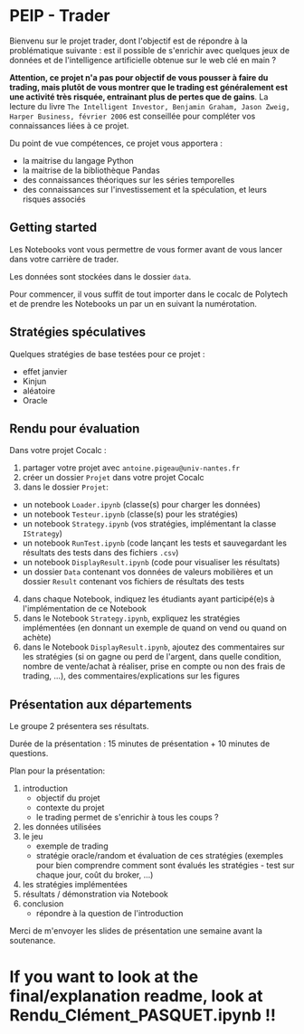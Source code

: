 # PEIP - Trader

Bienvenu sur le projet trader, dont l'objectif est de répondre à la problématique
suivante : est il possible de s'enrichir avec quelques jeux de données et de l'intelligence artificielle
obtenue sur le web clé en main ?

**Attention, ce projet n'a pas pour objectif de vous pousser à faire du trading, mais plutôt de vous montrer que le trading est généralement est une activité très risquée, entrainant plus de pertes que de gains**. La lecture du livre `The Intelligent Investor, Benjamin Graham, Jason Zweig, Harper Business, février 2006` est conseillée pour compléter vos connaissances liées à ce projet.

Du point de vue compétences, ce projet vous apportera :
- la maitrise du langage Python
- la maitrise de la bibliothèque Pandas
- des connaissances théoriques sur les séries temporelles
- des connaissances sur l'investissement et la spéculation, et leurs risques associés

## Getting started

Les Notebooks vont vous permettre de vous former avant de vous lancer dans votre carrière de trader.

Les données sont stockées dans le dossier `data`.

Pour commencer, il vous suffit de tout importer dans le cocalc de Polytech et de prendre les Notebooks un par un en suivant la numérotation.

## Stratégies spéculatives

Quelques stratégies de base testées pour ce projet :
- effet janvier
- Kinjun
- aléatoire
- Oracle

## Rendu pour évaluation

Dans votre projet Cocalc :
1. partager votre projet avec `antoine.pigeau@univ-nantes.fr`
2. créer un dossier `Projet` dans votre projet Cocalc
3. dans le dossier `Projet`:
  - un notebook `Loader.ipynb` (classe(s) pour charger les données)
  - un notebook `Testeur.ipynb` (classe(s) pour les stratégies)
  - un notebook `Strategy.ipynb` (vos stratégies, implémentant la classe `IStrategy`)
  - un notebook `RunTest.ipynb` (code lançant les tests et sauvegardant les résultats des tests dans des fichiers `.csv`)
  - un notebook `DisplayResult.ipynb` (code pour visualiser les résultats)
  - un dossier `Data` contenant vos données de valeurs mobilières
  et un dossier `Result` contenant vos fichiers de résultats des tests
4. dans chaque Notebook, indiquez les étudiants ayant participé(e)s à l'implémentation de ce Notebook
5. dans le Notebook `Strategy.ipynb`, expliquez les stratégies implémentées (en donnant un exemple de quand on vend ou quand on achète)
6. dans le Notebook `DisplayResult.ipynb`, ajoutez des commentaires sur les stratégies (si on gagne ou perd de l'argent, dans quelle condition, nombre de vente/achat à réaliser, prise en compte ou non des frais de trading, ...), des commentaires/explications sur les figures

## Présentation aux départements

Le groupe 2 présentera ses résultats.

Durée de la présentation : 15 minutes de présentation + 10 minutes de questions.

Plan pour la présentation:
1. introduction
    - objectif du projet
    - contexte du projet
    - le trading permet de s'enrichir à tous les coups ?
2. les données utilisées
3. le jeu
    - exemple de trading
    - stratégie oracle/random et évaluation de ces stratégies
    (exemples pour bien comprendre comment sont évalués les stratégies - test sur chaque jour, coût du broker, ...)
4. les stratégies implémentées
5. résultats / démonstration via Notebook
6. conclusion
    - répondre à la question de l'introduction

Merci de m'envoyer les slides de présentation une semaine avant la soutenance.

# **If you want to look at the final/explanation readme, look at Rendu_Clément_PASQUET.ipynb !!**
